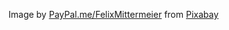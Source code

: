 Image by <a href="https://pixabay.com/users/felixmittermeier-4397258/?utm_source=link-attribution&utm_medium=referral&utm_campaign=image&utm_content=2675322">PayPal.me/FelixMittermeier</a> from <a href="https://pixabay.com//?utm_source=link-attribution&utm_medium=referral&utm_campaign=image&utm_content=2675322">Pixabay</a>
